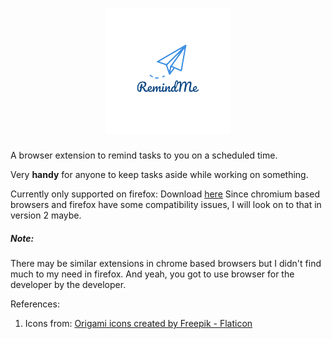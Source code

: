 <h1 align="center">
      <img alt="RemindMe" src="https://github.com/avisekksarma/RemindMe/blob/main/icons/remindme-main.png">
</h1>

A browser extension to remind tasks to you on a scheduled time.

Very **handy** for anyone to keep tasks aside while working on something.

Currently only supported on firefox: Download [here](https://addons.mozilla.org/en-US/firefox/addon/remindmetask/)
Since chromium based browsers and firefox have some compatibility issues, I will look on to that in version 2 maybe.

##### Note: 

There may be similar extensions in chrome based browsers but I didn't find much to my need in firefox.
And yeah, you got to use browser for the developer by the developer.

References:
1. Icons from:
<a href="https://www.flaticon.com/free-icons/origami" title="origami icons">Origami icons created by Freepik - Flaticon</a>

